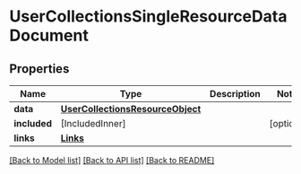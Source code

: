 # UserCollectionsSingleResourceDataDocument

## Properties
Name | Type | Description | Notes
------------ | ------------- | ------------- | -------------
**data** | [**UserCollectionsResourceObject**](UserCollectionsResourceObject.md) |  | 
**included** | [IncludedInner] |  | [optional] 
**links** | [**Links**](Links.md) |  | 

[[Back to Model list]](../README.md#documentation-for-models) [[Back to API list]](../README.md#documentation-for-api-endpoints) [[Back to README]](../README.md)


